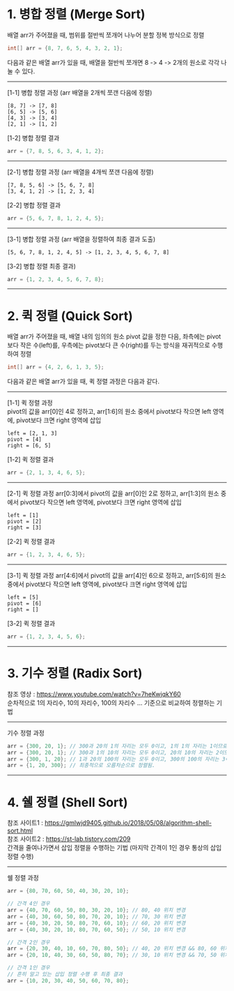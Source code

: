 # 1. 병합 정렬 (Merge Sort)
배열 arr가 주어졌을 때, 범위를 절반씩 쪼개어 나누어 분할 정복 방식으로 정렬
```java
int[] arr = {8, 7, 6, 5, 4, 3, 2, 1};
```
다음과 같은 배열 arr가 있을 때, 배열을 절반씩 쪼개면 8 -> 4 -> 2개의 원소로 각각 나눌 수 있다.  
***
[1-1] 병합 정렬 과정 (arr 배열을 2개씩 쪼갠 다음에 정렬)
```
[8, 7] -> [7, 8]
[6, 5] -> [5, 6]
[4, 3] -> [3, 4]
[2, 1] -> [1, 2]
```
[1-2] 병합 정렬 결과
```java
arr = {7, 8, 5, 6, 3, 4, 1, 2};
```
***
[2-1] 병합 정렬 과정 (arr 배열을 4개씩 쪼갠 다음에 정렬)  
```
[7, 8, 5, 6] -> [5, 6, 7, 8]
[3, 4, 1, 2] -> [1, 2, 3, 4]
```  
[2-2] 병합 정렬 결과 
```java
arr = {5, 6, 7, 8, 1, 2, 4, 5};
```  
***
[3-1] 병합 정렬 과정 (arr 배열을 정렬하여 최종 결과 도출)    
```  
[5, 6, 7, 8, 1, 2, 4, 5] -> [1, 2, 3, 4, 5, 6, 7, 8]  
```                             
[3-2] 병합 정렬 최종 결과)
```java
arr = {1, 2, 3, 4, 5, 6, 7, 8};
```
***
# 2. 퀵 정렬 (Quick Sort) 
배열 arr가 주어졌을 때, 배열 내의 임의의 원소 pivot 값을 정한 다음, 좌측에는 pivot 보다 작은 수(left)를, 우측에는 pivot보다 큰 수(right)를 두는 방식을 재귀적으로 수행하여 정렬
```java
int[] arr = {4, 2, 6, 1, 3, 5};
```
다음과 같은 배열 arr가 있을 때, 퀵 정렬 과정은 다음과 같다.
***
[1-1] 퀵 정렬 과정   
pivot의 값을 arr[0]인 4로 정하고, arr[1:6]의 원소 중에서 pivot보다 작으면 left 영역에, pivot보다 크면 right 영역에 삽입
```
left = [2, 1, 3]
pivot = [4]
right = [6, 5] 
```
[1-2] 퀵 정렬 결과
```java
arr = {2, 1, 3, 4, 6, 5};
```
***
[2-1] 퀵 정렬 과정
arr[0:3]에서 pivot의 값을 arr[0]인 2로 정하고, arr[1:3]의 원소 중에서 pivot보다 작으면 left 영역에, pivot보다 크면 right 영역에 삽입
```
left = [1]
pivot = [2]
right = [3]
```
[2-2] 퀵 정렬 결과
```java
arr = {1, 2, 3, 4, 6, 5};
```
***
[3-1] 퀵 정렬 과정
arr[4:6]에서 pivot의 값을 arr[4]인 6으로 정하고, arr[5:6]의 원소 중에서 pivot보다 작으면 left 영역에, pivot보다 크면 right 영역에 삽입
```
left = [5]
pivot = [6]
right = []
```
[3-2] 퀵 정렬 결과
```java
arr = {1, 2, 3, 4, 5, 6};
```
***
# 3. 기수 정렬 (Radix Sort) 
참조 영상 : https://www.youtube.com/watch?v=7heKwjqkY60  
순차적으로 1의 자리수, 10의 자리수, 100의 자리수 ... 기준으로 비교하여 정렬하는 기법
***
기수 정렬 과정 
```java
arr = {300, 20, 1}; // 300과 20의 1의 자리는 모두 0이고, 1의 1의 자리는 1이므로, 위치 변동은 없다.
arr = {300, 20, 1}; // 300과 1의 10의 자리는 모두 0이고, 20의 10의 자리는 2이므로, 20과 1의 위치가 서로 변경된다.
arr = {300, 1, 20}; // 1과 20의 100의 자리는 모두 0이고, 300의 100의 자리는 3이므로, 300이 맨 뒤 위치로 이동한다.
arr = {1, 20, 300}; // 최종적으로 오름차순으로 정렬됨.
```

***
# 4. 쉘 정렬 (Shell Sort) 
참조 사이트1 : https://gmlwjd9405.github.io/2018/05/08/algorithm-shell-sort.html  
참조 사이트2 : https://st-lab.tistory.com/209  
간격을 줄여나가면서 삽입 정렬을 수행하는 기법 (마지막 간격이 1인 경우 통상의 삽입 정렬 수행)
***
쉘 정렬 과정
```java 
arr = {80, 70, 60, 50, 40, 30, 20, 10};

// 간격 4인 경우 
arr = {40, 70, 60, 50, 80, 30, 20, 10}; // 80, 40 위치 변경
arr = {40, 30, 60, 50, 80, 70, 20, 10}; // 70, 30 위치 변경
arr = {40, 30, 20, 50, 80, 70, 60, 10}; // 60, 20 위치 변경
arr = {40, 30, 20, 10, 80, 70, 60, 50}; // 50, 10 위치 변경

// 간격 2인 경우
arr = {20, 30, 40, 10, 60, 70, 80, 50}; // 40, 20 위치 변경 && 80, 60 위치 변경
arr = {20, 10, 40, 30, 60, 50, 80, 70}; // 30, 10 위치 변경 && 70, 50 위치 변경

// 간격 1인 경우 
// 흔히 알고 있는 삽입 정렬 수행 후 최종 결과
arr = {10, 20, 30, 40, 50, 60, 70, 80};
```